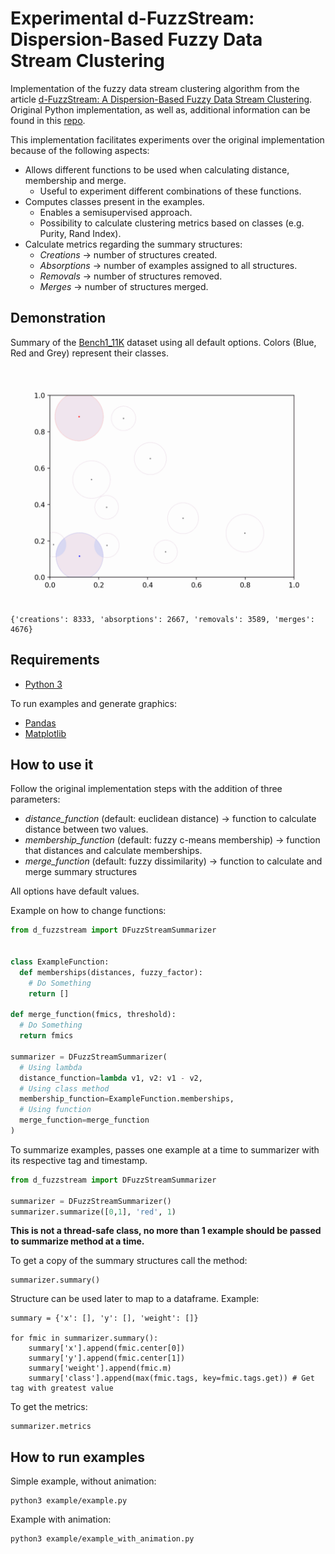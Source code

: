 # Experimental d-FuzzStream: Dispersion-Based Fuzzy Data Stream Clustering

Implementation of the fuzzy data stream clustering algorithm from the article [d-FuzzStream: A Dispersion-Based Fuzzy Data Stream Clustering](https://ieeexplore.ieee.org/document/8491534).
Original Python implementation, as well as, additional information can be found in this [repo](https://github.com/Xicks/d-FuzzStream).

This implementation facilitates experiments over the original implementation because of the following aspects:
* Allows different functions to be used when calculating distance, membership and merge. 
  * Useful to experiment different combinations of these functions. 
* Computes classes present in the examples. 
  * Enables a semisupervised approach.
  * Possibility to calculate clustering metrics based on classes (e.g. Purity, Rand Index).
* Calculate metrics regarding the summary structures: 
  * *Creations* -> number of structures created.
  * *Absorptions* -> number of examples assigned to all structures.
  * *Removals* -> number of structures removed.
  * *Merges* -> number of structures merged.
## Demonstration

Summary of the [Bench1_11K](https://raw.githubusercontent.com/CIG-UFSCar/DS_Datasets/master/Synthetic/Non-Stationary/Bench1_11k/Benchmark1_11000.csv) dataset using all default options.
Colors (Blue, Red and Grey) represent their classes.

![Alt Text](summary.gif)

```
{'creations': 8333, 'absorptions': 2667, 'removals': 3589, 'merges': 4676}
```
## Requirements

- [Python 3](https://www.python.org/downloads/)

To run examples and generate graphics:
- [Pandas](https://pandas.pydata.org/docs/getting_started/install.html)
- [Matplotlib](https://matplotlib.org/stable/users/installing/index.html)

## How to use it
Follow the original implementation steps with the addition of three parameters:
* *distance_function* (default: euclidean distance) -> function to calculate distance between two values.
* *membership_function* (default: fuzzy c-means membership) -> function that distances and calculate memberships.
* *merge_function* (default: fuzzy dissimilarity) -> function to calculate and merge summary structures

All options have default values.

Example on how to change functions:
```python
from d_fuzzstream import DFuzzStreamSummarizer


class ExampleFunction:
  def memberships(distances, fuzzy_factor):
    # Do Something
    return []
    
def merge_function(fmics, threshold):
  # Do Something
  return fmics

summarizer = DFuzzStreamSummarizer(
  # Using lambda
  distance_function=lambda v1, v2: v1 - v2,
  # Using class method
  membership_function=ExampleFunction.memberships,
  # Using function
  merge_function=merge_function
)
```

To summarize examples, passes one example at a time to summarizer with its respective tag and timestamp.
```python
from d_fuzzstream import DFuzzStreamSummarizer

summarizer = DFuzzStreamSummarizer()
summarizer.summarize([0,1], 'red', 1)
```

**This is not a thread-safe class, no more than 1 example should be passed to summarize method at a time.**

To get a copy of the summary structures call the method:
```
summarizer.summary()
```
Structure can be used later to map to a dataframe. Example:
```
summary = {'x': [], 'y': [], 'weight': []}

for fmic in summarizer.summary():
    summary['x'].append(fmic.center[0])
    summary['y'].append(fmic.center[1])
    summary['weight'].append(fmic.m)
    summary['class'].append(max(fmic.tags, key=fmic.tags.get)) # Get tag with greatest value
```

To get the metrics:
```
summarizer.metrics
```

## How to run examples
Simple example, without animation:
```commandline
python3 example/example.py
```
Example with animation:
```commandline
python3 example/example_with_animation.py
```